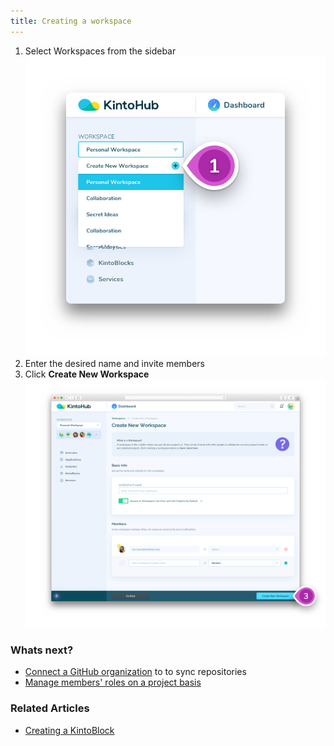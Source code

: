 ```yaml
---
title: Creating a workspace
---
```


1. Select Workspaces from the sidebar
![Screenshot - Select Workspace](/docs/assets/creating-a-workspace-1.png)
2. Enter the desired name and invite members
3. Click **Create New Workspace**
![Screenshot - Create New Workspace](/docs/assets/creating-a-workspace-2-3.png)

### Whats next?
* [Connect a GitHub organization](connecting-a-github-organization.md) to to sync repositories
* [Manage members' roles on a project basis](managing-members.md)

### Related Articles

* [Creating a KintoBlock](creating-a-kintoblock.md)
